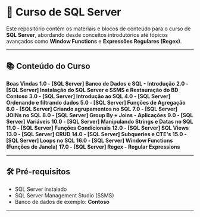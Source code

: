 # 📘 Curso de SQL Server

Este repositório contém os materiais e blocos de conteúdo para o curso de **SQL Server**, abordando desde conceitos introdutórios até tópicos avançados 
como **Window Functions** e **Expressões Regulares (Regex)**.


---

## 📚 Conteúdo do Curso

 **Boas Vindas**
 **1.0 - [SQL Server] Banco de Dados e SQL - Introdução**
 **2.0 - [SQL Server] Instalação do SQL Server e SSMS e Restauração do BD Contoso**
 **3.0 - [SQL Server] Introdução ao SQL**
 **4.0 - [SQL Server] Ordenando e filtrando dados**
 **5.0 - [SQL Server] Funções de Agregação**
 **6.0 - [SQL Server] Criando agrupamentos no SQL**
 **7.0 - [SQL Server] JOINs no SQL**
 **8.0 - [SQL Server] Group By + Joins - Aplicações**
 **9.0 - [SQL Server] Variáveis**
 **10.0 - [SQL Server] Manipulando Strings e Datas no SQL**
 **11.0 - [SQL Server] Funções Condicionais**
 **12.0 - [SQL Server] SQL Views**
 **13.0 - [SQL Server] CRUD**
 **14.0 - [SQL Server] Subqueries e CTE's**
 **15.0 - [SQL Server] Loops no SQL**
 **16.0 - [SQL Server] Window Functions (Funções de Janela)**
 **17.0 - [SQL Server] Regex - Regular Expressions**

---

## 🛠 Pré-requisitos

- SQL Server instalado
- SQL Server Management Studio (SSMS)
- Banco de dados de exemplo: **Contoso**

---

